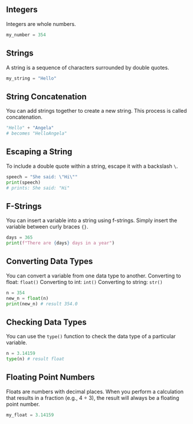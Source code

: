 ## Integers
Integers are whole numbers.
```python
my_number = 354
```

## Strings
A string is a sequence of characters surrounded by double quotes.
```python
my_string = "Hello"
```

## String Concatenation
You can add strings together to create a new string. This process is called concatenation.
```python
"Hello" + "Angela"
# becomes "HelloAngela"
```

## Escaping a String
To include a double quote within a string, escape it with a backslash `\`.
```python
speech = "She said: \"Hi\""
print(speech)
# prints: She said: "Hi"
```

## F-Strings
You can insert a variable into a string using f-strings. Simply insert the variable between curly braces `{}`.
```python
days = 365
print(f"There are {days} days in a year")
```

## Converting Data Types
You can convert a variable from one data type to another.
Converting to float: `float()`
Converting to int: `int()`
Converting to string: `str()`
```python
n = 354
new_n = float(n)
print(new_n) # result 354.0
```

## Checking Data Types
You can use the `type()` function to check the data type of a particular variable.
```python
n = 3.14159
type(n) # result float
```

## Floating Point Numbers
Floats are numbers with decimal places. When you perform a calculation that results in a fraction (e.g., 4 ÷ 3), the result will always be a floating point number.
```python
my_float = 3.14159
```
